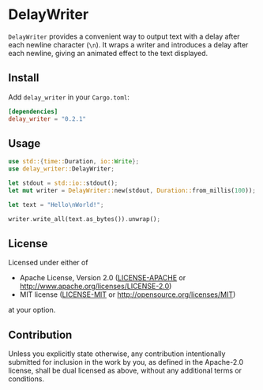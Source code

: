 # DelayWriter

`DelayWriter` provides a convenient way to output text with a delay after each newline character (`\n`). It wraps a writer and introduces a delay after each newline, giving an animated effect to the text displayed.

## Install

Add `delay_writer` in your `Cargo.toml`:

```toml
[dependencies]
delay_writer = "0.2.1"
```

## Usage

```rust
use std::{time::Duration, io::Write};
use delay_writer::DelayWriter;

let stdout = std::io::stdout();
let mut writer = DelayWriter::new(stdout, Duration::from_millis(100));

let text = "Hello\nWorld!";

writer.write_all(text.as_bytes()).unwrap();
```

## License

Licensed under either of

 * Apache License, Version 2.0
   ([LICENSE-APACHE](LICENSE-APACHE) or http://www.apache.org/licenses/LICENSE-2.0)
 * MIT license
   ([LICENSE-MIT](LICENSE-MIT) or http://opensource.org/licenses/MIT)

at your option.

## Contribution

Unless you explicitly state otherwise, any contribution intentionally submitted
for inclusion in the work by you, as defined in the Apache-2.0 license, shall be
dual licensed as above, without any additional terms or conditions.
